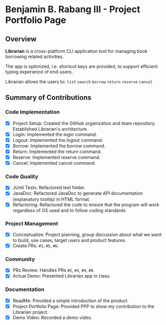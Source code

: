 # Benjamin B. Rabang III - Project Portfolio Page

## Overview
**Librarian** is a cross-platform CLI application tool for managing book borrowing related activities. 

The app is optimized, i.e. shortcut keys are provided, to support efficient typing experience of end-users.

Librarian allows the users to: <code>list</code> <code>search</code> <code>borrow</code> <code>return</code> <code>reserve</code> <code>cancel</code>

## Summary of Contributions

### Code Implementation
- [x] Project Setup: Created the GitHub organization and team repository. Established Librarian's architecture.
- [x] Login: Implemented the login command.
- [x] Logout: Implemented the logout command.
- [x] Borrow: Implemented the borrow command.
- [x] Return: Implemented the return command.
- [x] Reserve: Implemented reserve command.
- [x] Cancel: Implemented cancel command.

### Code Quality
- [x] JUnit Tests: Refactored test folder.
- [x] JavaDoc: Refactored JavaDoc to generate API documentation (explanatory tooltip) in HTML format.
- [x] Refactoring: Refactored the code to ensure that the program will work regardless of OS used and to follow coding standards.

### Project Management
- [x] Conceptualize: Project planning, group discussion about what we want to build, use cases, target users and product features. 
- [x] Create PRs: `#1`, `#5`, `#6`.

### Community
- [x] PRs Review: Handles PRs `#2`, `#3`, `#4`, `#8`.
- [x] Actual Demo: Presented Librarian app in class.

### Documentation
- [x] ReadMe: Provided a simple introduction of the product.
- [x] Project Portfolio Page: Provided PPP to show my contribution to the Librarian project.
- [x] Demo Video: Recorded a demo video.
